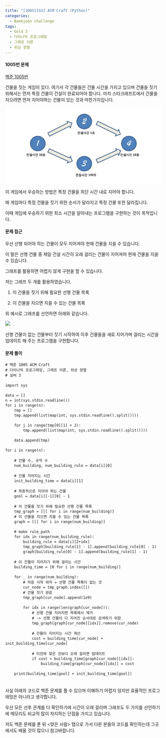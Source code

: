 ```yaml
---
title: "[1005][G3] ACM Craft (Python)"
categories:
  - Baekjoon challenge
tags:
  - Gold 3
  - 다이나믹 프로그래밍
  - 그래프 이론
  - 위상 정렬
---
```


#### 1005번 문제

[백준 1005번](https://www.acmicpc.net/problem/1005)

건물을 짓는 게임이 있다. 여기서 각 건물들은 건물 시간을 가지고 있으며 건물을 짓기 위해서는 먼저 특정 건물이 건설이 완료되어야 합니다. 마치 스타크래프트에서 건물을 지으려면 먼저 지어야하는 건물이 있는 것과 마찬가지입니다.

![](https://github.com/Jihackstory/Jihackstory.github.io/blob/main/assets/images/BJ_1005_1.jpg?raw=true)

이 게임에서 우승하는 방법은 특정 건물을 최단 시간 내로 지어야 합니다.

매 게임마다 특정 건물을 짓기 위한 순서가 달라지고 특정 건물 또한 달라집니다.

이때 게임에 우승하기 위한 최소 시간을 알아내는 프로그램을 구현하는 것이 목적입니다.

#### 문제 접근

우선 선행 되어야 하는 건물이 모두 지어져야 현재 건물을 지을 수 있습니다. 

이 말은 선행 건물 중 제일 건설 시간이 오래 걸리는 건물이 지어져야 현재 건물을 지을 수 있습니다. 

그래프를 활용하면 어렵지 않게 구현을 할 수 있습니다. 

저는 그래프 두 개를 활용하였습니다.

1) 이 건물을 짓기 위해 필요한 선행 건물 목록

2) 이 건물을 지으면 지을 수 있는 건물 목록

위 예시로 그래프를 선언하면 아래와 같습니다.

![](https://github.com/Jihackstory/Jihackstory.github.io/blob/main/assets/images/BJ_1005_2.jpg?raw=true)

선행 건물이 없는 건물부터 짓기 시작하여 이후 건물들을 새로 지어가며 걸리는 시간을 업데이트 해 주는 프로그램을 구현합니다.

#### 문제 풀이

```
# 백준 1005 ACM Craft
# 다이나믹 프로그래밍, 그래프 이론, 위상 정렬
# 실버 3

import sys

data = []
n = int(sys.stdin.readline())
for i in range(n):
    tmp = []
    tmp.append(list(map(int, sys.stdin.readline().split())))

    for j in range(tmp[0][1] + 2):
        tmp.append(list(map(int, sys.stdin.readline().split())))

    data.append(tmp)

for i in range(n):

    # 건물 수, 규칙 수
    num_building, num_building_rule = data[i][0]

    # 건물 지어지는 시간
    init_building_time = data[i][1]

    # 최종적으로 지어야 하는 건물
    gool = data[i][-1][0] - 1

    # 이 건물을 짓기 위해 필요한 선행 건물 목록
    tmp_graph = [[] for i in range(num_building)]
    # 이 건물을 지으면 지을 수 있는 건물 목록
    graph = [[] for i in range(num_building)]

    # make rule_path
    for idx in range(num_building_rule):
        building_rule = data[i][2+idx]
        tmp_graph[building_rule[1] - 1].append(building_rule[0] - 1)
        graph[building_rule[0] - 1].append(building_rule[1] - 1)

    # 이 건물이 지어지기 위해 걸리는 시간
    building_time = [0 for i in range(num_building)]

    for _ in range(num_building):
        # 처음 시작 위치 = 선행 건물 목록이 없는 것
        cur_node = tmp_graph.index([])
        # 건물 짓기 완료
        tmp_graph[cur_node].append(1e9)

        for idx in range(len(graph[cur_node])):
            # 선행 건물 지어지면 목록에서 제거
            # -> 선행 건물이 다 지어진 순서대로 검색하기 위함
            tmp_graph[graph[cur_node][idx]].remove(cur_node)

            # 건물이 지어지는 시간 계산
            cost = building_time[cur_node] + init_building_time[cur_node]

            # 이전에 찾은 것보다 오래 걸리면 업데이트
            if cost > building_time[graph[cur_node][idx]]:
                building_time[graph[cur_node][idx]] = cost

    print(building_time[gool] + init_building_time[gool])


```

#### 

사실 아래의 코드로 백준 문제를 풀 수 있으며 이해하기 어렵지 않지만 효율적인 프로그래밍은 아니라고 생각합니다. 

우선 모든 선후 관계를 다 확인하기에 시간이 오래 걸리며 그래프도 두 가지를 선언하기에 메모리도 비교적 많이 차지하는 단점을 가지고 있습니다.

저도 백준 문제를 푼 뒤 <맞은 사람> 탭으로 가서 다른 분들의 코드를 확인하는데 그곳에서도 배울 것이 많으니 참고바랍니다.